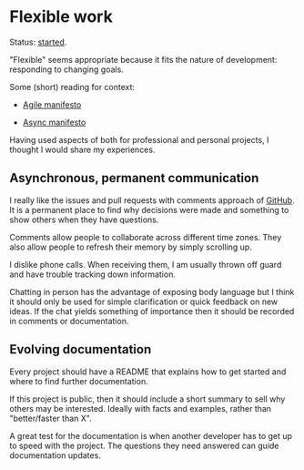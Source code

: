 # Flexible work

Status: [started](../status/).

"Flexible" seems appropriate because it fits the nature of development:
responding to changing goals.

Some (short) reading for context:

- [Agile manifesto](http://www.agilemanifesto.org/)

- [Async manifesto](http://asyncmanifesto.org/)

Having used aspects of both for professional and personal projects, I
thought I would share my experiences.


## Asynchronous, permanent communication

I really like the issues and pull requests with comments approach of
[GitHub](https://github.com/).
It is a permanent place to find why decisions were made and something to
show others when they have questions.

Comments allow people to collaborate across different time zones.
They also allow people to refresh their memory by simply scrolling up.

I dislike phone calls.
When receiving them, I am usually thrown off guard and have trouble
tracking down information.

Chatting in person has the advantage of exposing body language but I
think it should only be used for simple clarification or quick feedback
on new ideas.
If the chat yields something of importance then it should be recorded in
comments or documentation.


## Evolving documentation

Every project should have a README that explains how to get started and
where to find further documentation.

If this project is public, then it should include a short summary to
sell why others may be interested.
Ideally with facts and examples, rather than "better/faster than X".

A great test for the documentation is when another developer has to get
up to speed with the project.
The questions they need answered can guide documentation updates.
